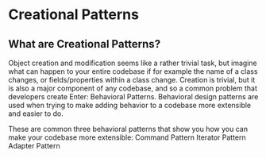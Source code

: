 # Creational Patterns
## What are Creational Patterns?
Object creation and modification seems like a rather trivial task, but imagine what can happen to your entire codebase if for example the name of a class changes, or fields/properties within a class change. Creation is trivial, but it is also a major component of any codebase, and so a common problem that developers create 
Enter: Behavioral Patterns. Behavioral design patterns are used when trying to make adding behavior to a codebase more extensible and easier to do.

These are common three behavioral patterns that show you how you can make your codebase more extensible:
Command Pattern
Iterator Pattern
Adapter Pattern